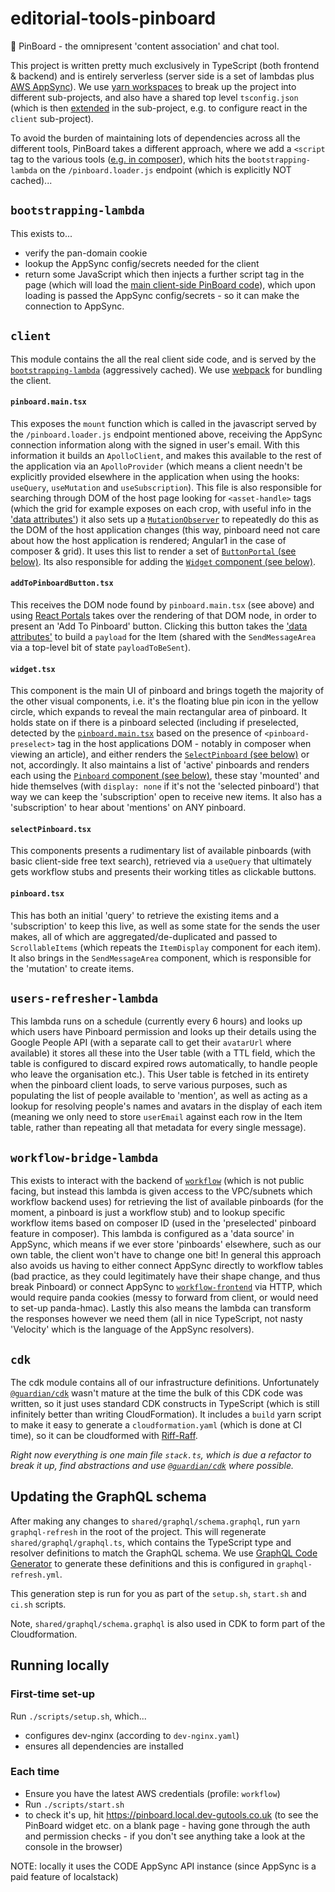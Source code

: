 # editorial-tools-pinboard

📌 PinBoard - the omnipresent 'content association' and chat tool.

This project is written pretty much exclusively in TypeScript (both frontend & backend) and is entirely serverless (server side is a set of lambdas plus [AWS AppSync](https://aws.amazon.com/appsync/)). We use [yarn workspaces](https://classic.yarnpkg.com/en/docs/workspaces/) to break up the project into different sub-projects, and also have a shared top level `tsconfig.json` (which is then [extended](https://www.typescriptlang.org/tsconfig#extends) in the sub-project, e.g. to configure react in the `client` sub-project).

To avoid the burden of maintaining lots of dependencies across all the different tools, PinBoard takes a different approach, where we add a `<script` tag to the various tools ([e.g. in composer](https://github.com/guardian/flexible-content/blame/f9d37a49b0690a67952d2ccccf5255ab3dd7a3a6/flexible-content-composer-backend/src/main/webapp/WEB-INF/scalate-admin/composer.ssp#L106-L108)), which hits the `bootstrapping-lambda` on the `/pinboard.loader.js` endpoint (which is explicitly NOT cached)...

## `bootstrapping-lambda`

This exists to...

- verify the pan-domain cookie
- lookup the AppSync config/secrets needed for the client
- return some JavaScript which then injects a further script tag in the page (which will load the [main client-side PinBoard code](#client)), which upon loading is passed the AppSync config/secrets - so it can make the connection to AppSync.

## `client`

This module contains the all the real client side code, and is served by the [`bootstrapping-lambda`](#bootstrapping-lambda) (aggressively cached). We use [webpack](https://webpack.js.org/) for bundling the client.

#### `pinboard.main.tsx`

This exposes the `mount` function which is called in the javascript served by the `/pinboard.loader.js` endpoint mentioned above, receiving the AppSync connection information along with the signed in user's email. With this information it builds an `ApolloClient`, and makes this available to the rest of the application via an `ApolloProvider` (which means a client needn't be explicitly provided elsewhere in the application when using the hooks: `useQuery`, `useMutation` and `useSubscription`). This file is also responsible for searching through DOM of the host page looking for `<asset-handle>` tags (which the grid for example exposes on each crop, with useful info in the ['data attributes'](https://developer.mozilla.org/en-US/docs/Learn/HTML/Howto/Use_data_attributes)) it also sets up a [`MutationObserver`](https://developer.mozilla.org/en-US/docs/Web/API/MutationObserver) to repeatedly do this as the DOM of the host application changes (this way, pinboard need not care about how the host application is rendered; Angular1 in the case of composer & grid). It uses this list to render a set of [`ButtonPortal` (see below)](#addToPinboardButtontsx). Its also responsible for adding the [`Widget` component (see below)](#widgettsx).

#### `addToPinboardButton.tsx`

This receives the DOM node found by `pinboard.main.tsx` (see above) and using [React Portals](https://reactjs.org/docs/portals.html) takes over the rendering of that DOM node, in order to present an 'Add To Pinboard' button. Clicking this button takes the ['data attributes'](https://developer.mozilla.org/en-US/docs/Learn/HTML/Howto/Use_data_attributes) to build a `payload` for the Item (shared with the `SendMessageArea` via a top-level bit of state `payloadToBeSent`).

#### `widget.tsx`

This component is the main UI of pinboard and brings togeth the majority of the other visual components, i.e. it's the floating blue pin icon in the yellow circle, which expands to reveal the main rectangular area of pinboard. It holds state on if there is a pinboard selected (including if preselected, detected by the [`pinboard.main.tsx`](#pinboardmaintsx) based on the presence of `<pinboard-preselect>` tag in the host applications DOM - notably in composer when viewing an article), and either renders the [`SelectPinboard` (see below)](#selectPinboardtsx) or not, accordingly. It also maintains a list of 'active' pinboards and renders each using the [`Pinboard` component (see below)](#pinboardtsx), these stay 'mounted' and hide themselves (with `display: none` if it's not the 'selected pinboard') that way we can keep the 'subscription' open to receive new items. It also has a 'subscription' to hear about 'mentions' on ANY pinboard.

#### `selectPinboard.tsx`

This components presents a rudimentary list of available pinboards (with basic client-side free text search), retrieved via a `useQuery` that ultimately gets workflow stubs and presents their working titles as clickable buttons.

#### `pinboard.tsx`

This has both an initial 'query' to retrieve the existing items and a 'subscription' to keep this live, as well as some state for the sends the user makes, all of which are aggregated/de-duplicated and passed to `ScrollableItems` (which repeats the `ItemDisplay` component for each item). It also brings in the `SendMessageArea` component, which is responsible for the 'mutation' to create items.

## `users-refresher-lambda`

This lambda runs on a schedule (currently every 6 hours) and looks up which users have Pinboard permission and looks up their details using the Google People API (with a separate call to get their `avatarUrl` where available) it stores all these into the User table (with a TTL field, which the table is configured to discard expired rows automatically, to handle people who leave the organisation etc.). This User table is fetched in its entirety when the pinboard client loads, to serve various purposes, such as populating the list of people available to 'mention', as well as acting as a lookup for resolving people's names and avatars in the display of each item (meaning we only need to store `userEmail` against each row in the Item table, rather than repeating all that metadata for every single message).

## `workflow-bridge-lambda`

This exists to interact with the backend of [`workflow`](https://github.com/guardian/workflow) (which is not public facing, but instead this lambda is given access to the VPC/subnets which workflow backend uses) for retrieving the list of available pinboards (for the moment, a pinboard is just a workflow stub) and to lookup specific workflow items based on composer ID (used in the 'preselected' pinboard feature in composer). This lambda is configured as a 'data source' in AppSync, which means if we ever store 'pinboards' elsewhere, such as our own table, the client won't have to change one bit! In general this approach also avoids us having to either connect AppSync directly to workflow tables (bad practice, as they could legitimately have their shape change, and thus break Pinboard) or connect AppSync to [`workflow-frontend`](https://github.com/guardian/workflow-frontend) via HTTP, which would require panda cookies (messy to forward from client, or would need to set-up panda-hmac). Lastly this also means the lambda can transform the responses however we need them (all in nice TypeScript, not nasty 'Velocity' which is the language of the AppSync resolvers).

## `cdk`

The cdk module contains all of our infrastructure definitions. Unfortunately [`@guardian/cdk`](https://github.com/guardian/cdk) wasn't mature at the time the bulk of this CDK code was written, so it just uses standard CDK constructs in TypeScript (which is still infinitely better than writing CloudFormation). It includes a `build` yarn script to make it easy to generate a `cloudformation.yaml` (which is done at CI time), so it can be cloudformed with [Riff-Raff](https://github.com/guardian/riff-raff).

_Right now everything is one main file `stack.ts`, which is due a refactor to break it up, find abstractions and use [`@guardian/cdk`](https://github.com/guardian/cdk) where possible._

## Updating the GraphQL schema

After making any changes to `shared/graphql/schema.graphql`, run `yarn graphql-refresh` in the root of the project. This will regenerate `shared/graphql/graphql.ts`, which contains the TypeScript type and resolver definitions to match the GraphQL schema. We use [GraphQL Code Generator](https://graphql-code-generator.com/) to generate these definitions and this is configured in `graphql-refresh.yml`.

This generation step is run for you as part of the `setup.sh`, `start.sh` and `ci.sh` scripts.

Note, `shared/graphql/schema.graphql` is also used in CDK to form part of the Cloudformation.

## Running locally

### First-time set-up

Run `./scripts/setup.sh`, which...

- configures dev-nginx (according to `dev-nginx.yaml`)
- ensures all dependencies are installed

### Each time

- Ensure you have the latest AWS credentials (profile: `workflow`)
- Run `./scripts/start.sh`
- to check it's up, hit https://pinboard.local.dev-gutools.co.uk (to see the PinBoard widget etc. on a blank page - having gone through the auth and permission checks - if you don't see anything take a look at the console in the browser)

NOTE: locally it uses the CODE AppSync API instance (since AppSync is a paid feature of localstack)
